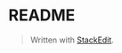 # README


> Written with [StackEdit](https://stackedit.io/).
<!--stackedit_data:
eyJoaXN0b3J5IjpbLTc2ODMyMjMxMV19
-->